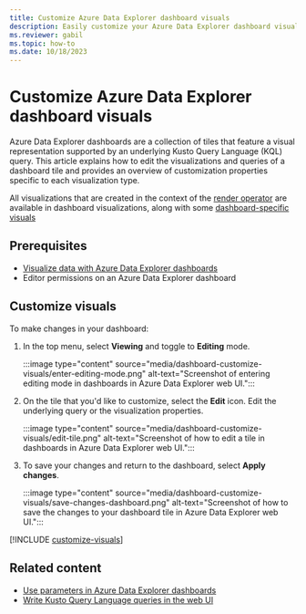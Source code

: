 ```yaml
---
title: Customize Azure Data Explorer dashboard visuals
description: Easily customize your Azure Data Explorer dashboard visuals
ms.reviewer: gabil
ms.topic: how-to
ms.date: 10/18/2023
---
```


# Customize Azure Data Explorer dashboard visuals

Azure Data Explorer dashboards are a collection of tiles that feature a visual representation supported by an underlying Kusto Query Language (KQL) query. This article explains how to edit the visualizations and queries of a dashboard tile and provides an overview of customization properties specific to each visualization type.

All visualizations that are created in the context of the [render operator](/kusto/query/renderoperator#visualizations) are available in dashboard visualizations, along with some [dashboard-specific visuals](dashboard-visuals.md)

## Prerequisites

* [Visualize data with Azure Data Explorer dashboards](azure-data-explorer-dashboards.md)
* Editor permissions on an Azure Data Explorer dashboard

## Customize visuals

To make changes in your dashboard:

1. In the top menu, select **Viewing** and toggle to **Editing** mode.

    :::image type="content" source="media/dashboard-customize-visuals/enter-editing-mode.png" alt-text="Screenshot of entering editing mode in dashboards in Azure Data Explorer web UI.":::

1. On the tile that you'd like to customize, select the **Edit** icon. Edit the underlying query or the visualization properties.

    :::image type="content" source="media/dashboard-customize-visuals/edit-tile.png" alt-text="Screenshot of how to edit a tile in dashboards in Azure Data Explorer web UI.":::

1. To save your changes and return to the dashboard, select **Apply changes**.

    :::image type="content" source="media/dashboard-customize-visuals/save-changes-dashboard.png" alt-text="Screenshot of how to save the changes to your dashboard tile in Azure Data Explorer web UI.":::

[!INCLUDE [customize-visuals](includes/customize-visuals.md)]

## Related content

* [Use parameters in Azure Data Explorer dashboards](dashboard-parameters.md)
* [Write Kusto Query Language queries in the web UI](web-ui-kql.md)

